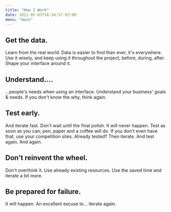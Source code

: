 ```yaml
---
title: "How I Work"
date: 2021-05-03T16:34:57-03:00
menu: "main"
---
```

## Get the data.
Learn from the real world. Data is easier to find than ever, it's everywhere. Use it wisely, and keep using it throughout the project, before, during, after. Shape your interface around it.

## Understand....
...people's needs when using an interface. Understand your business' goals & needs. If you don't know the why, think again.

## Test early.
And iterate fast. Don't wait until the final polish. It will never happen. Test as soon as you can; pen, paper and a coffee will do. If you don't even have that, use your competition sites. Already tested? Then iterate. And test again. And again.

## Don't reinvent the wheel.
Don't overthink it. Use already existing resources. Use the saved time and iterate a bit more.

## Be prepared for failure.
It will happen. An excellent excuse to... iterate again.
